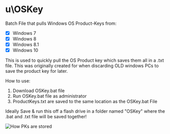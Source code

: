 # u\OSKey
Batch File that pulls Windows OS Product-Keys from:
- [x] Windows 7
- [x] Windows 8
- [x] Windows 8.1
- [x] Windows 10 

This is used to quickly pull the OS Product key which saves them all in a .txt file.
This was originally created for when discarding OLD windows PCs to save the product key for later.

How to use:
1) Download OSKey.bat file
2) Run OSKey.bat file as administrator
3) ProductKeys.txt are saved to the same location as the OSKey.bat File

Ideally Save & run this off a flash drive in a folder named "OSKey" where the .bat and .txt file will be saved together!

![How PKs are stored](https://i.imgur.com/0ssEjYh.png)
